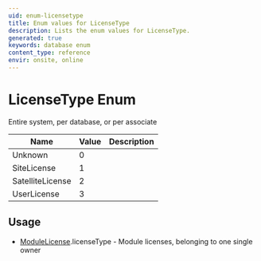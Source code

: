```yaml
---
uid: enum-licensetype
title: Enum values for LicenseType
description: Lists the enum values for LicenseType.
generated: true
keywords: database enum
content_type: reference
envir: onsite, online
---
```


# LicenseType Enum

Entire system, per database, or per associate

| Name | Value | Description |
|------|-------|-------------|
|Unknown|0||
|SiteLicense|1||
|SatelliteLicense|2||
|UserLicense|3||

## Usage

* [ModuleLicense](../modulelicense.md).licenseType - Module licenses, belonging to one single owner
